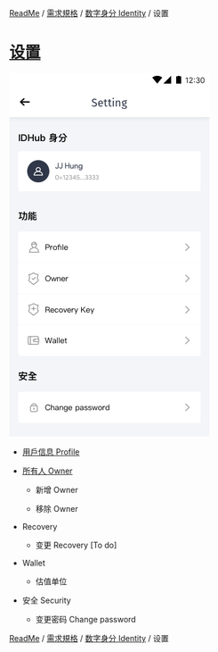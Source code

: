 [ReadMe](../README.md) / [需求規格](../requirements.md) / [数字身分 Identity](identity.md) / 设置

# [设置](identity-setting.md)

![Screen](../assets/screen-id-manager.png)

- [用戶信息 Profile](profile.md)

- [所有人 Owner](owner.md)

	- 新增 Owner

	- 移除 Owner

- Recovery 

	- 变更 Recovery [To do]

- Wallet

	- 估值单位

- 安全 Security

	- 变更密码 Change password

[ReadMe](../README.md) / [需求規格](../requirements.md) / [数字身分 Identity](identity.md) / 设置